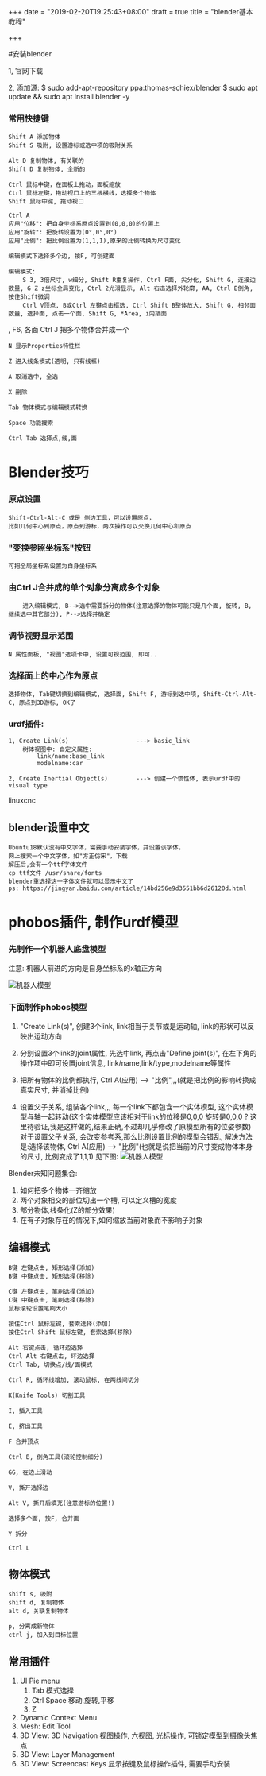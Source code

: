 +++
date = "2019-02-20T19:25:43+08:00"
draft = true
title = "blender基本教程"

+++


#安装blender

1, 官网下载

2, 添加源:
    $ sudo add-apt-repository  ppa:thomas-schiex/blender
    $ sudo apt update && sudo apt install blender -y

### 常用快捷键

    Shift A 添加物体
    Shift S 吸附, 设置游标或选中项的吸附关系

    Alt D 复制物体, 有关联的
    Shift D 复制物体, 全新的

    Ctrl 鼠标中键，在面板上拖动，面板缩放
    Ctrl 鼠标左键，拖动视口上的三根横线，选择多个物体
    Shift 鼠标中键, 拖动视口

    Ctrl A
    应用"位移": 把自身坐标系原点设置到(0,0,0)的位置上
    应用"旋转": 把旋转设置为(0°,0°,0°)
    应用"比例": 把比例设置为(1,1,1),原来的比例转换为尺寸变化

    编辑模式下选择多个边, 按F, 可创建面

    编辑模式:
        S 3, 3倍尺寸, w细分, Shift R重复操作, Ctrl F面, 尖分化, Shift G, 连接边数量, G Z z坐标全局变化, Ctrl 2光滑显示, Alt 右击选择外轮廓, AA, Ctrl B倒角, 按住Shift微调
        Ctrl V顶点, B或Ctrl 左键点击框选, Ctrl Shift B整体放大, Shift G, 相邻面数量, 选择面, 点击一个面, Shift G, *Area, i内插面
, F6, 各面
    Ctrl J 把多个物体合并成一个

    N 显示Properties特性栏

    Z 进入线条模式(透明, 只有线框)

    A 取消选中, 全选

    X 删除

    Tab 物体模式与编辑模式转换

    Space 功能搜索

    Ctrl Tab 选择点,线,面

# Blender技巧

### 原点设置
    Shift-Ctrl-Alt-C 或是 侧边工具，可以设置原点，
    比如几何中心到原点，原点到游标，两次操作可以交换几何中心和原点

### "变换参照坐标系"按钮
    可把全局坐标系设置为自身坐标系

### 由Ctrl J合并成的单个对象分离成多个对象
        进入编辑模式, B-->选中需要拆分的物体(注意选择的物体可能只是几个面, 旋转, B, 继续选中其它部分), P-->选择并确定

### 调节视野显示范围
    N 属性面板, "视图"选项卡中, 设置可视范围, 即可..

### 选择面上的中心作为原点
    选择物体, Tab键切换到编辑模式, 选择面, Shift F, 游标到选中项, Shift-Ctrl-Alt-C, 原点到3D游标, OK了



### urdf插件:
    1, Create Link(s)                   ---> basic_link
        树体视图中: 自定义属性:
            link/name:base_link
            modelname:car

    2, Create Inertial Object(s)        ---> 创建一个惯性体, 表示urdf中的visual type


linuxcnc

## blender设置中文
    Ubuntu18默认没有中文字体，需要手动安装字体，并设置该字体，
    网上搜索一个中文字体，如"方正仿宋"，下载
    解压后,会有一个ttf字体文件
    cp ttf文件 /usr/share/fonts
    blender重选择这一字体文件就可以显示中文了
    ps: https://jingyan.baidu.com/article/14bd256e9d3551bb6d26120d.html

# phobos插件, 制作urdf模型

### 先制作一个机器人底盘模型

注意: 机器人前进的方向是自身坐标系的x轴正方向

![机器人模型](images/2018-08-15-16-05-25.png)

### 下面制作phobos模型
1. "Create Link(s)", 创建3个link, link相当于关节或是运动轴, link的形状可以反映出运动方向

2. 分别设置3个link的joint属性, 先选中link, 再点击"Define joint(s)", 在左下角的操作项中即可设置joint信息, link/name,link/type,modelname等属性

3. 把所有物体的比例都执行, Ctrl A(应用) --> "比例",,,(就是把比例的影响转换成真实尺寸, 并消掉比例)

4. 设置父子关系, 组装各个link,,, 每一个link下都包含一个实体模型, 这个实体模型与轴一起转动(这个实体模型应该相对于link的位移是0,0,0 旋转是0,0,0 ? 这里待验证,我是这样做的,结果正确,不过却几乎修改了原模型所有的位姿参数)
对于设置父子关系, 会改变参考系,那么比例设置比例的模型会错乱, 解决方法是:选择该物体, Ctrl A(应用) --> "比例"(也就是说把当前的尺寸变成物体本身的尺寸, 比例变成了1,1,1) 见下图:
   ![机器人模型](images/2018-08-15-16-29-50.png)

Blender未知问题集合:
1. 如何把多个物体一齐缩放
2. 两个对象相交的部位切出一个槽, 可以定义槽的宽度
3. 部分物体,线条化(Z的部分效果)
4. 在有子对象存在的情况下,如何缩放当前对象而不影响子对象

## 编辑模式
    B键 左键点击, 矩形选择(添加)
    B键 中键点击, 矩形选择(移除)

    C键 左键点击, 笔刷选择(添加)
    C键 中键点击, 笔刷选择(移除)
    鼠标滚轮设置笔刷大小

    按住Ctrl 鼠标左键, 套索选择(添加)
    按住Ctrl Shift 鼠标左键, 套索选择(移除)

    Alt 右键点击, 循环边选择
    Ctrl Alt 右键点击, 环边选择
    Ctrl Tab, 切换点/线/面模式

    Ctrl R, 循环线增加, 滚动鼠标, 在两线间切分

    K(Knife Tools) 切割工具

    I, 插入工具

    E, 挤出工具

    F 合并顶点

    Ctrl B, 倒角工具(滚轮控制细分)

    GG, 在边上滑动

    V, 撕开选择边

    Alt V, 撕开后填充(注意游标的位置!)

    选择多个面, 按F, 合并面

    Y 拆分

    Ctrl L

## 物体模式
    shift s, 吸附
    shift d, 复制物体
    alt d, 关联复制物体

    p, 分离成新物体
    ctrl j, 加入到目标位置

## 常用插件

1. UI Pie menu
    1. Tab 模式选择
    2. Ctrl Space 移动,旋转,平移
    3. Z
2. Dynamic Context Menu
3. Mesh: Edit Tool
4. 3D View: 3D Navigation
    视图操作, 六视图, 光标操作, 可锁定模型到摄像头焦点
5. 3D View: Layer Management
6. 3D View: Screencast Keys
    显示按键及鼠标操作插件, 需要手动安装
